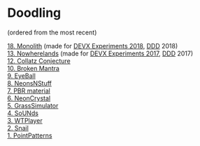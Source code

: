 # Doodling

(ordered from the most recent) <br/>


[18. Monolith](https://rawgit.com/PierfrancescoSoffritti/Doodling/master/18.%20Monolith/index.html) (made for [DEVX Experiments 2018](http://devx.ddd.it/en), [DDD](http://www.ddd.it) 2018)<br/>
[13. Nowherelands](https://rawgit.com/PierfrancescoSoffritti/Doodling/master/13.%20Nowherelands/index.html) (made for [DEVX Experiments 2017](http://devx.ddd.it/en), [DDD](http://www.ddd.it) 2017)<br/>
[12. Collatz Conjecture](https://rawgit.com/PierfrancescoSoffritti/Doodling/master/12.%20Collatz%20Conjecture/index.html)<br/>
[10. Broken Mantra](https://rawgit.com/PierfrancescoSoffritti/Doodling/master/10.%20BrokenMantra/index.html)<br/>
[9. EyeBall](https://rawgit.com/PierfrancescoSoffritti/Doodling/master/9.%20EyeBall/index.html)<br/>
[8. NeonsNStuff](https://rawgit.com/PierfrancescoSoffritti/Doodling/master/8.%20NeonsNStuff/index.html)<br/>
[7. PBR material](https://rawgit.com/PierfrancescoSoffritti/Doodling/master/7.%20PBR%20Material/index.html)<br/>
[6. NeonCrystal](https://rawgit.com/PierfrancescoSoffritti/Doodling/master/6.%20NeonCrystal/index.html)<br/>
[5. GrassSimulator](https://rawgit.com/PierfrancescoSoffritti/Doodling/master/5.%20GrassSimulator/index.html)<br/>
[4. SoUNds](https://rawgit.com/PierfrancescoSoffritti/Doodling/master/4.%20SoUNds/index.html)<br/>
[3. WTPlayer](https://rawgit.com/PierfrancescoSoffritti/Doodling/master/3.%20WTPlayer/index.html)<br/>
[2. Snail](https://rawgit.com/PierfrancescoSoffritti/Doodling/master/2.%20Snail/index.html)<br/>
[1. PointPatterns](https://rawgit.com/PierfrancescoSoffritti/Doodling/master/1.%20PointPatterns/index.html)
